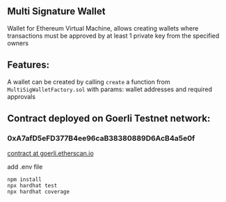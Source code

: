 ## Multi Signature Wallet 

Wallet for Ethereum Virtual Machine, allows creating wallets  where transactions must be approved by at least 1 private key from the specified owners

## Features:
A wallet can be created by calling `create` a function from `MultiSigWalletFactory.sol` with params: wallet addresses and required approvals

## Contract deployed on Goerli Testnet network:
### 0xA7afD5eFD377B4ee96caB38380889D6AcB4a5e0f

[contract at goerli.etherscan.io](https://goerli.etherscan.io/address/0xA7afD5eFD377B4ee96caB38380889D6AcB4a5e0f#code)


add .env file
```
npm install
npx hardhat test
npx hardhat coverage
```
